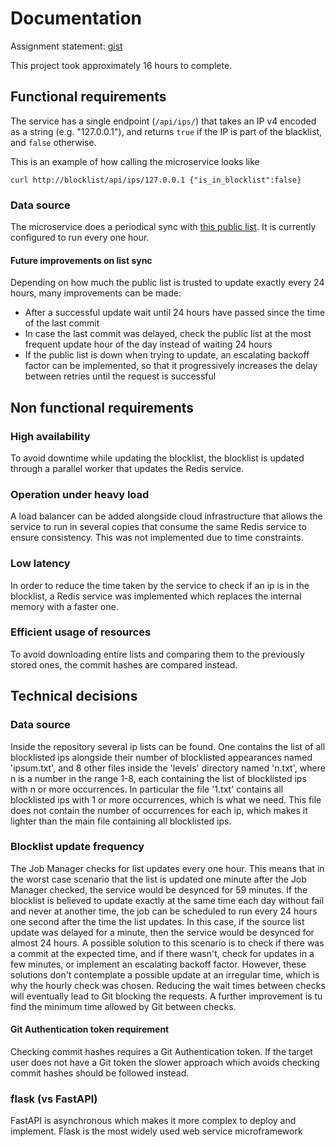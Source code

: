 # Documentation

Assignment statement:
[gist](https://gist.github.com/champo/d369a4fc61a3acdaa39e335d973cfb10)

This project took approximately 16 hours to complete.

## Functional requirements

The service has a single endpoint (`/api/ips/`) that takes 
an IP v4 encoded as a string (e.g. "127.0.0.1"), and returns 
`true` if the IP is part of the blacklist, and `false` otherwise.

This is an example of how calling the microservice looks like

`curl http://blocklist/api/ips/127.0.0.1
{"is_in_blocklist":false}`

### Data source

The microservice does a periodical sync with [this public list](https://github.com/stamparm/ipsum).
It is currently configured to run every one hour.

#### Future improvements on list sync

Depending on how much the public list is trusted to update exactly
every 24 hours, many improvements can be made:
- After a successful update wait until 24 hours have passed 
since the time of the last commit
- In case the last commit was delayed, check the public list 
at the most frequent update hour of the day instead of waiting 24 hours
- If the public list is down when trying to update, 
an escalating backoff factor can be implemented, 
so that it progressively increases the delay between retries 
until the request is successful

## Non functional requirements

### High availability

To avoid downtime while updating the blocklist,
the blocklist is updated through a parallel worker
that updates the Redis service.

### Operation under heavy load

A load balancer can be added alongside cloud infrastructure
that allows the service to run in several copies that consume
the same Redis service to ensure consistency. 
This was not implemented due to time constraints.

### Low latency

In order to reduce the time taken by the service to check if
an ip is in the blocklist, a Redis service was implemented which
replaces the internal memory with a faster one.

### Efficient usage of resources

To avoid downloading entire lists and comparing them 
to the previously stored ones, the commit hashes are compared instead.


## Technical decisions

### Data source

Inside the repository several ip lists can be found.
One contains the list of all blocklisted ips alongside
their number of blocklisted appearances named 'ipsum.txt',
and 8 other files inside the 'levels' directory named 'n.txt', 
where n is a number in the range 1-8, each containing 
the list of blocklisted ips with n or more occurrences. 
In particular the file '1.txt' contains all blocklisted ips 
with 1 or more occurrences, which is what we need. 
This file does not contain the number of occurrences for each ip, 
which makes it lighter than the main file containing all blocklisted ips.

### Blocklist update frequency

The Job Manager checks for list updates every one hour. This means that in the worst case scenario 
that the list is updated one minute after the Job Manager checked, the service would be desynced for 59 minutes.
If the blocklist is believed to update exactly at the same time each day without fail and never at another time,
the job can be scheduled to run every 24 hours one second after the time the list updates. In this case, if the
source list update was delayed for a minute, then the service would be desynced for almost 24 hours.
A possible solution to this scenario is to check if there was a commit at the expected time, and if there wasn't,
check for updates in a few minutes, or implement an escalating backoff factor.
However, these solutions don't contemplate a possible update at an irregular time, which is why the hourly check
was chosen. Reducing the wait times between checks will eventually lead to Git blocking the requests. 
A further improvement is tu find the minimum time allowed by Git between checks.

#### Git Authentication token requirement

Checking commit hashes requires a Git Authentication token.
If the target user does not have a Git token the slower approach 
which avoids checking commit hashes should be followed instead.

### flask (vs FastAPI)
FastAPI is asynchronous which makes it more complex to
deploy and implement.
Flask is the most widely used web service microframework
